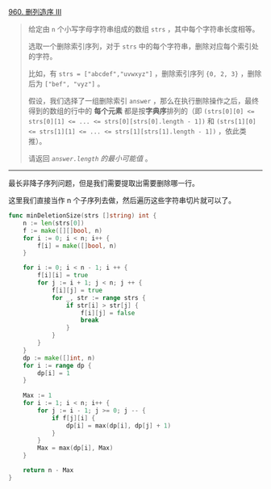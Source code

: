 [960. 删列造序 III](https://leetcode.cn/problems/delete-columns-to-make-sorted-iii/)

> 给定由 `n` 个小写字母字符串组成的数组 `strs` ，其中每个字符串长度相等。
>
> 选取一个删除索引序列，对于 `strs` 中的每个字符串，删除对应每个索引处的字符。
>
> 比如，有 `strs = ["abcdef","uvwxyz"]` ，删除索引序列 `{0, 2, 3}` ，删除后为 `["bef", "vyz"]` 。
>
> 假设，我们选择了一组删除索引 `answer` ，那么在执行删除操作之后，最终得到的数组的行中的 **每个元素** 都是按**字典序**排列的（即 `(strs[0][0] <= strs[0][1] <= ... <= strs[0][strs[0].length - 1])` 和 `(strs[1][0] <= strs[1][1] <= ... <= strs[1][strs[1].length - 1])` ，依此类推）。
>
> 请返回 *`answer.length` 的最小可能值* 。

---

最长非降子序列问题，但是我们需要提取出需要删除哪一行。

这里我们直接当作 n 个子序列去做，然后遍历这些字符串切片就可以了。

```go
func minDeletionSize(strs []string) int {
    n := len(strs[0])
    f := make([][]bool, n)
    for i := 0; i < n; i++ {
        f[i] = make([]bool, n)
    }

    for i := 0; i < n - 1; i ++ {
        f[i][i] = true
        for j := i + 1; j < n; j ++ {
            f[i][j] = true
            for _, str := range strs {
                if str[i] > str[j] {
                    f[i][j] = false
                    break
                }
            }
        }
    }
    dp := make([]int, n)
    for i := range dp {
        dp[i] = 1
    }
    
    Max := 1
    for i := 1; i < n; i++ {
        for j := i - 1; j >= 0; j -- {
            if f[j][i] {
                dp[i] = max(dp[i], dp[j] + 1)
            }
        }
        Max = max(dp[i], Max)
    }

    return n - Max
}
```

